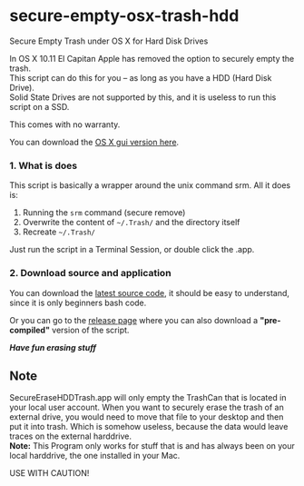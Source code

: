 # secure-empty-osx-trash-hdd
Secure Empty Trash under OS X for Hard Disk Drives

In OS X 10.11 El Capitan Apple has removed the option to securely empty the trash.   
This script can do this for you – as long as you have a HDD (Hard Disk Drive).   
Solid State Drives are not supported by this, and it is useless to run this script on a SSD.  

This comes with no warranty.   

You can download the [OS X gui version here](https://github.com/3vincent/secure-empty-osx-trash-hdd/releases).

### 1. What is does

This script is basically a wrapper around the unix command srm. All it does is: 

1. Running the `srm` command (secure remove)  
2. Overwrite the content of `~/.Trash/` and the directory itself  
3. Recreate `~/.Trash/` 

Just run the script in a Terminal Session, or double click the .app.  


### 2. Download source and application

You can download the [latest source code](https://github.com/3vincent/secure-empty-osx-trash-hdd/archive/master.zip), it should be easy to understand, since it is only beginners bash code. 

Or you can go to the [release page](https://github.com/3vincent/secure-empty-osx-trash-hdd/releases) where you can also download a **"pre-compiled"** version of the script. 

***Have fun erasing stuff***


Note
-----

SecureEraseHDDTrash.app will only empty the TrashCan that is located in your local user account. When you want to securely erase the trash of an external drive, you would need to move that file to your desktop and then put it into trash. Which is somehow useless, because the data would leave traces on the external harddrive.  
**Note:** This Program only works for stuff that is and has always been on your local harddrive, the one installed in your Mac.

USE WITH CAUTION!
